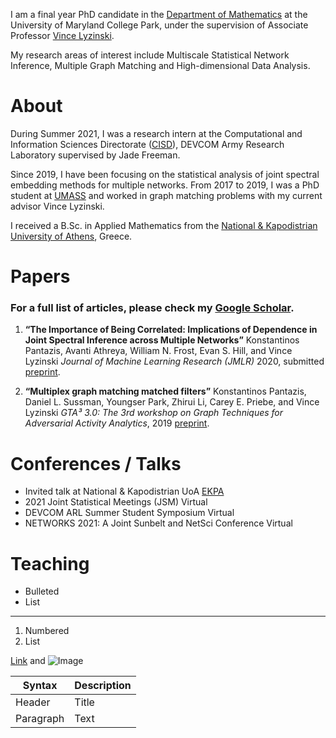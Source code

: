 <!--## Welcome to GitHub Pages

You can use the [editor on GitHub](https://github.com/kpantazis/-kpantazis.github.io/edit/main/README.md) to maintain and preview the content for your website in Markdown files.

Whenever you commit to this repository, GitHub Pages will run [Jekyll](https://jekyllrb.com/) to rebuild the pages in your site, from the content in your Markdown files.-->

I am a final year PhD candidate in the [Department of Mathematics](https://www-math.umd.edu/) at the University of Maryland College Park, under the supervision of Associate Professor [Vince Lyzinski](https://www.math.umd.edu/~vlyzinsk/).

My research areas of interest include Multiscale Statistical Network Inference, Multiple Graph Matching and High-dimensional Data Analysis.

# About
During Summer 2021, I was a research intern at the Computational and Information Sciences Directorate ([CISD](https://www.arl.army.mil/who-we-are/directorates/cisd/)), DEVCOM Army Research Laboratory supervised by Jade Freeman.

Since 2019, I have been focusing on the statistical analysis of joint spectral embedding methods for multiple networks. From 2017 to 2019, I was a PhD student at [UMASS](https://www.math.umass.edu/) and worked in graph matching problems with my current advisor Vince Lyzinski.

I received a B.Sc. in Applied Mathematics from the [National & Kapodistrian University of Athens](https://www.math.uoa.gr/), Greece.

# Papers
### For a full list of articles, please check my [Google Scholar](https://scholar.google.com/citations?user=PYunIWYAAAAJ&hl=en).

1. **“The Importance of Being Correlated: Implications of Dependence in Joint Spectral Inference across Multiple Networks”**
   Konstantinos Pantazis, Avanti Athreya, William N. Frost, Evan S. Hill, and Vince Lyzinski
   _Journal of Machine Learning Research (JMLR)_ 2020, submitted
   [preprint](https://arxiv.org/abs/2008.00163).
   
4. **“Multiplex graph matching matched filters”** 
   Konstantinos Pantazis, Daniel L. Sussman, Youngser Park, Zhirui Li, Carey E. Priebe, and Vince Lyzinski
   _GTA³ 3.0: The 3rd workshop on Graph Techniques for Adversarial Activity Analytics_, 2019
   [preprint](https://arxiv.org/abs/1908.02572).
   
# Conferences / Talks
- Invited talk at National & Kapodistrian UoA [EKPA](https://www.math.uoa.gr/anakoinoseis_kai_ekdiloseis/proboli_anakoinosis/seminario_statistikis_kai_epicheirisiakis_ereynas_k_pantazis/)
- 2021 Joint Statistical Meetings (JSM)
Virtual
- DEVCOM ARL Summer Student Symposium
Virtual
- NETWORKS 2021: A Joint Sunbelt and NetSci Conference
Virtual

# Teaching










- Bulleted
- List
---
1. Numbered
2. List

[Link](url) and ![Image](src)

| Syntax | Description |
| ----------- | ----------- |
| Header | Title |
| Paragraph | Text | 

<!--For more details see [Basic writing and formatting syntax](https://docs.github.com/en/github/writing-on-github/getting-started-with-writing-and-formatting-on-github/basic-writing-and-formatting-syntax).

### Support or Contact

Having trouble with Pages? Check out our [documentation](https://docs.github.com/categories/github-pages-basics/) or [contact support](https://support.github.com/contact) and we’ll help you sort it out.-->
